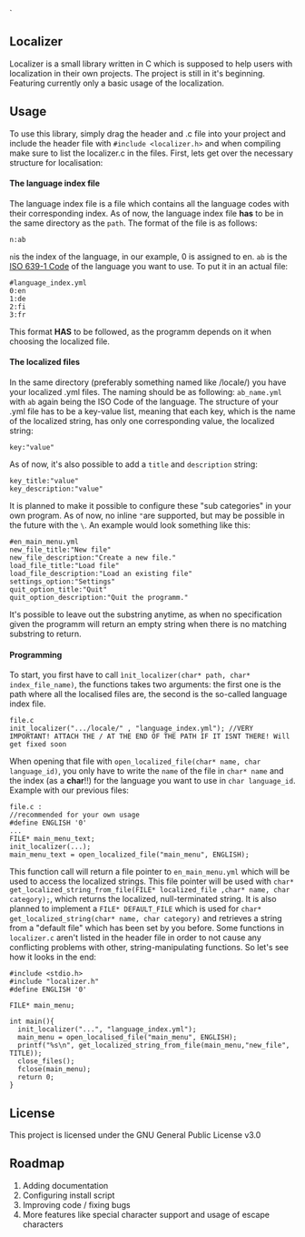 `
## Localizer
Localizer is a small library written in C which is supposed to help users with localization in their own projects.
The project is still in it's beginning. Featuring currently only a basic usage of the localization.
## Usage
To use this library, simply drag the header and .c file into your project and include the header file with 
``#include <localizer.h>`` and when compiling make sure to list the localizer.c in the files.
First, lets get over the necessary structure for localisation:
#### The language index file
The language index file is a file which contains all the language codes with their corresponding index. As of now, the language index file **has** to be in the same directory as the `path`. The format of the file is as follows:
```
n:ab
```
`n`is the index of the language, in our example, 0 is assigned to en. `ab` is the [ISO 639-1 Code](https://en.wikipedia.org/wiki/List_of_ISO_639-1_codes) of the language you want to use. To put it in an actual file:
```
#language_index.yml
0:en
1:de
2:fi
3:fr
```
This format **HAS** to be followed, as the programm depends on it when choosing the localized file.
#### The localized files
In the same directory (preferably something named like /locale/) you have your localized .yml files. The naming should be as following:
`ab_name.yml` with `ab` again being the ISO Code of the language.
The structure of your .yml file has to be a key-value list, meaning that each key, which is the name of the localized string, has only one corresponding value, the localized string:
```
key:"value"
```
As of now, it's also possible to add a `title` and `description` string:
```
key_title:"value"
key_description:"value"
```
It is planned to make it possible to configure these "sub categories" in your own program.
As of now, no inline `"`are supported, but may be possible in the future with the `\`. An example would look something like this:
```
#en_main_menu.yml
new_file_title:"New file"
new_file_description:"Create a new file."
load_file_title:"Load file"
load_file_description:"Load an existing file"
settings_option:"Settings"
quit_option_title:"Quit"
quit_option_description:"Quit the programm."
```
It's possible to leave out the substring anytime, as when no specification given the programm will return an empty string when there is no matching substring to return.

#### Programming
To start, you first have to call `ìnit_localizer(char* path, char* index_file_name)`, the functions takes two arguments: the first one is the path where all the localised files are, the second is the so-called language index file.
```
file.c
init_localizer(".../locale/" , "language_index.yml"); //VERY IMPORTANT! ATTACH THE / AT THE END OF THE PATH IF IT ISNT THERE! Will get fixed soon
```
When opening that file with `open_localized_file(char* name, char language_id)`, you only have to write the `name` of the file in `char* name` and the index (as a **char**!!) for the language you want to use in `char language_id`.
Example with our previous files:
```
file.c :
//recommended for your own usage
#define ENGLISH '0'
...
FILE* main_menu_text;
init_localizer(...);
main_menu_text = open_localized_file("main_menu", ENGLISH);
```
This function call will return a file pointer to `en_main_menu.yml` which will be used to access the localized strings. This file pointer will be used with `char* get_localized_string_from_file(FILE* localized_file ,char* name, char category);`, which returns the localized, null-terminated string. It is also planned to implement a `FILE* DEFAULT_FILE` which is used for `char* get_localized_string(char* name, char category)` and retrieves a string from a "default file" which has been set by you before. 
Some functions in `localizer.c` aren't listed in the header file in order to not cause any conflicting problems with other, string-manipulating functions.
So let's see how it looks in the end:
```
#include <stdio.h>
#include "localizer.h"
#define ENGLISH '0'

FILE* main_menu;

int main(){
  init_localizer("...", "language_index.yml");
  main_menu = open_localised_file("main_menu", ENGLISH);
  printf("%s\n", get_localized_string_from_file(main_menu,"new_file", TITLE));
  close_files();
  fclose(main_menu);
  return 0;
}
```

## License
This project is licensed under the GNU General Public License v3.0
## Roadmap
1. Adding documentation
2. Configuring install script
3. Improving code / fixing bugs
4. More features like special character support and usage of escape characters
